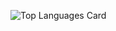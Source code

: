 ![Top Languages Card](https://github-readme-stats.vercel.app/api/top-langs/?username=jinnosukeKato&layout=compact)
